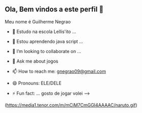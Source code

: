 ## Ola, Bem vindos a este perfil 👋
Meu nome é Guilherme Negrao


- 🔭 Estudo na escola Lellis'ito ...
- 🌱 Estou aprendendo java script ...
- 👯 I’m looking to collaborate on ...

- 💬 Ask me about jogos
- 📫 How to reach me: gnegrao09@gmail.com
- 😄 Pronouns: ELE/DELE
- ⚡ Fun fact: ... gosto de jogar volei
-->












(https://media1.tenor.com/m/mCiM7CmGGI4AAAAC/naruto.gif)
